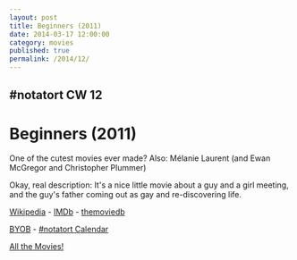 ```yaml
---
layout: post
title: Beginners (2011)
date: 2014-03-17 12:00:00
category: movies
published: true
permalink: /2014/12/
---
```


## \#notatort CW 12
# Beginners \(2011\)

One of the cutest movies ever made? Also: Mélanie Laurent (and Ewan McGregor and Christopher Plummer)

Okay, real description: It's a nice little movie about a guy and a girl meeting, and the guy's father coming out as gay and re-discovering life.

[Wikipedia](http://en.wikipedia.org/wiki/Beginners) - [IMDb](http://www.imdb.com/title/tt1532503/?ref_=fn_al_tt_1) - [themoviedb](http://www.themoviedb.org/movie/55347-beginners)

<a href="http://en.wikipedia.org/wiki/BYOB_(beverage)">BYOB</a> - <a href="webcal://p09-calendarws.icloud.com/ca/subscribe/1/njhFKcFiNF5cQxQ-plsJccGfbuvf1pXvgKeMqimgE4ZFRgZps-DrReteg83YbLJaRhjuvwVD1DJ3eqmzmueLudNx8k_GF1p4khyUtrXpRxo">#notatort Calendar</a>

[All the Movies!](http://notatort.com/allthemovies/)

<!--include jquery & backstretch-->

<script type="text/javascript" src="https://ajax.googleapis.com/ajax/libs/jquery/1.7.2/jquery.min.js"></script>

<script type="text/javascript" src="http://notatort.com/jquery.backstretch.min.js"></script>

<script type="text/javascript">

$(function(){

     $(window).resize(function(){
     
         if($(this).width() >= 767){
         
             $.backstretch("http://notatort.com/bg1412.jpg", {speed: 150});
             
         }
         
      })
      
      .resize();//trigger resize on page load
      
});

</script>